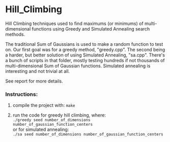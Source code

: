 # Hill_Climbing
Hill Climbing techniques used to find maximums (or minimums) of multi-dimensional functions using Greedy and Simulated Annealing search methods.

The traditional Sum of Gaussians is used to make a random function to test on. Our first goal was for a greedy method, "greedy.cpp". The second being a harder, but better solution of using Simulated Annealing, "sa.cpp". There's a bunch of scripts in that folder, mostly testing hundreds if not thousands of multi-dimensional Sum of Gaussian functions. Simulated annealing is interesting and not trivial at all.

See report for more details.

### Instructions:
1. compile the project with:
 ```make```
 
2. run the code for greedy hill climbing, where:<br>
```./greedy seed number_of_dimensions number_of_gaussian_function_centers```<br>
or for simulated annealing:<br>
```./sa seed number_of_dimensions number_of_gaussian_function_centers```
